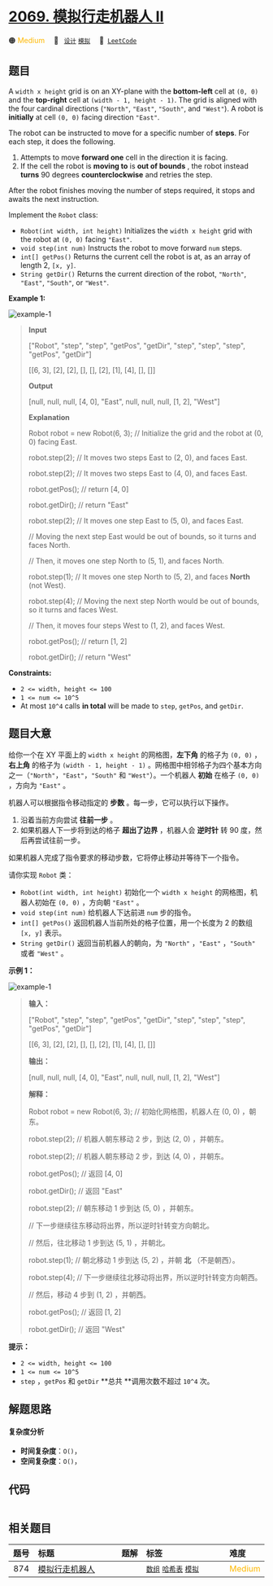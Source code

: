 # [2069. 模拟行走机器人 II](https://leetcode.com/problems/walking-robot-simulation-ii)

🟠 <font color=#ffb800>Medium</font>&emsp; 🔖&ensp; [`设计`](/leetcode/outline/tag/design.md) [`模拟`](/leetcode/outline/tag/simulation.md)&emsp; 🔗&ensp;[`LeetCode`](https://leetcode.com/problems/walking-robot-simulation-ii)

## 题目

A `width x height` grid is on an XY-plane with the **bottom-left** cell at
`(0, 0)` and the **top-right** cell at `(width - 1, height - 1)`. The grid is
aligned with the four cardinal directions (`"North"`, `"East"`, `"South"`, and
`"West"`). A robot is **initially** at cell `(0, 0)` facing direction
`"East"`.

The robot can be instructed to move for a specific number of **steps**. For
each step, it does the following.

  1. Attempts to move **forward one** cell in the direction it is facing.
  2. If the cell the robot is **moving to** is **out of bounds** , the robot instead **turns** 90 degrees **counterclockwise** and retries the step.

After the robot finishes moving the number of steps required, it stops and
awaits the next instruction.

Implement the `Robot` class:

  * `Robot(int width, int height)` Initializes the `width x height` grid with the robot at `(0, 0)` facing `"East"`.
  * `void step(int num)` Instructs the robot to move forward `num` steps.
  * `int[] getPos()` Returns the current cell the robot is at, as an array of length 2, `[x, y]`.
  * `String getDir()` Returns the current direction of the robot, `"North"`, `"East"`, `"South"`, or `"West"`.



**Example 1:**

![example-1](https://assets.leetcode.com/uploads/2021/10/09/example-1.png)

> 
> 
> 
> 
> 
> **Input**
> 
> ["Robot", "step", "step", "getPos", "getDir", "step", "step", "step", "getPos", "getDir"]
> 
> [[6, 3], [2], [2], [], [], [2], [1], [4], [], []]
> 
> **Output**
> 
> [null, null, null, [4, 0], "East", null, null, null, [1, 2], "West"]
> 
> 
> 
> **Explanation**
> 
> Robot robot = new Robot(6, 3); // Initialize the grid and the robot at (0, 0) facing East.
> 
> robot.step(2);  // It moves two steps East to (2, 0), and faces East.
> 
> robot.step(2);  // It moves two steps East to (4, 0), and faces East.
> 
> robot.getPos(); // return [4, 0]
> 
> robot.getDir(); // return "East"
> 
> robot.step(2);  // It moves one step East to (5, 0), and faces East.
> 
> > 
> > 
> > 
> > 
> // Moving the next step East would be out of bounds, so it turns and faces North.
> 
> > 
> > 
> > 
> > 
> // Then, it moves one step North to (5, 1), and faces North.
> 
> robot.step(1);  // It moves one step North to (5, 2), and faces **North** (not West).
> 
> robot.step(4);  // Moving the next step North would be out of bounds, so it turns and faces West.
> 
> > 
> > 
> > 
> > 
> // Then, it moves four steps West to (1, 2), and faces West.
> 
> robot.getPos(); // return [1, 2]
> 
> robot.getDir(); // return "West"
> 
> 

**Constraints:**

  * `2 <= width, height <= 100`
  * `1 <= num <= 10^5`
  * At most `10^4` calls **in total** will be made to `step`, `getPos`, and `getDir`.


## 题目大意

给你一个在 XY 平面上的 `width x height` 的网格图，**左下角**  的格子为 `(0, 0)` ，**右上角**  的格子为
`(width - 1, height - 1)` 。网格图中相邻格子为四个基本方向之一（`"North"`，`"East"`，`"South"` 和
`"West"`）。一个机器人 **初始**  在格子 `(0, 0)` ，方向为 `"East"` 。

机器人可以根据指令移动指定的 **步数**  。每一步，它可以执行以下操作。

  1. 沿着当前方向尝试 **往前一步**  。
  2. 如果机器人下一步将到达的格子 **超出了边界**  ，机器人会 **逆时针**  转 90 度，然后再尝试往前一步。

如果机器人完成了指令要求的移动步数，它将停止移动并等待下一个指令。

请你实现 `Robot` 类：

  * `Robot(int width, int height)` 初始化一个 `width x height` 的网格图，机器人初始在 `(0, 0)` ，方向朝 `"East"` 。
  * `void step(int num)` 给机器人下达前进 `num` 步的指令。
  * `int[] getPos()` 返回机器人当前所处的格子位置，用一个长度为 2 的数组 `[x, y]` 表示。
  * `String getDir()` 返回当前机器人的朝向，为 `"North"` ，`"East"` ，`"South"` 或者 `"West"` 。



**示例 1：**

![example-1](https://assets.leetcode.com/uploads/2021/10/09/example-1.png)

> 
> 
> 
> 
> 
> **输入：**
> 
> ["Robot", "step", "step", "getPos", "getDir", "step", "step", "step", "getPos", "getDir"]
> 
> [[6, 3], [2], [2], [], [], [2], [1], [4], [], []]
> 
> **输出：**
> 
> [null, null, null, [4, 0], "East", null, null, null, [1, 2], "West"]
> 
> 
> 
> **解释：**
> 
> Robot robot = new Robot(6, 3); // 初始化网格图，机器人在 (0, 0) ，朝东。
> 
> robot.step(2);  // 机器人朝东移动 2 步，到达 (2, 0) ，并朝东。
> 
> robot.step(2);  // 机器人朝东移动 2 步，到达 (4, 0) ，并朝东。
> 
> robot.getPos(); // 返回 [4, 0]
> 
> robot.getDir(); // 返回 "East"
> 
> robot.step(2);  // 朝东移动 1 步到达 (5, 0) ，并朝东。
> 
> > 
> > 
> > 
> > 
> // 下一步继续往东移动将出界，所以逆时针转变方向朝北。
> 
> > 
> > 
> > 
> > 
> // 然后，往北移动 1 步到达 (5, 1) ，并朝北。
> 
> robot.step(1);  // 朝北移动 1 步到达 (5, 2) ，并朝 **北** （不是朝西）。
> 
> robot.step(4);  // 下一步继续往北移动将出界，所以逆时针转变方向朝西。
> 
> > 
> > 
> > 
> > 
> // 然后，移动 4 步到 (1, 2) ，并朝西。
> 
> robot.getPos(); // 返回 [1, 2]
> 
> robot.getDir(); // 返回 "West"
> 
> 
> 
> 



**提示：**

  * `2 <= width, height <= 100`
  * `1 <= num <= 10^5`
  * `step` ，`getPos` 和 `getDir` **总共  **调用次数不超过 `10^4` 次。


## 解题思路

#### 复杂度分析

- **时间复杂度**：`O()`，
- **空间复杂度**：`O()`，

## 代码

```javascript

```

## 相关题目

<!-- prettier-ignore -->
| 题号 | 标题 | 题解 | 标签 | 难度 |
| :------: | :------ | :------: | :------ | :------ |
| 874 | [模拟行走机器人](https://leetcode.com/problems/walking-robot-simulation) |  |  [`数组`](/leetcode/outline/tag/array.md) [`哈希表`](/leetcode/outline/tag/hash-table.md) [`模拟`](/leetcode/outline/tag/simulation.md) | <font color=#ffb800>Medium</font> |

<style>
.blue {
    background-color: #096dd9;
    padding: 0.25rem 0.5rem;
    margin: 0;
    font-size: 0.85em;
    border-radius: 3px;
    color: white;
    font-weight: 500;
}
table th:first-of-type { width: 10%; }
table th:nth-of-type(2) { width: 35%; }
table th:nth-of-type(3) { width: 10%; }
table th:nth-of-type(4) { width: 35%; }
table th:nth-of-type(5) { width: 10%; }
</style>
